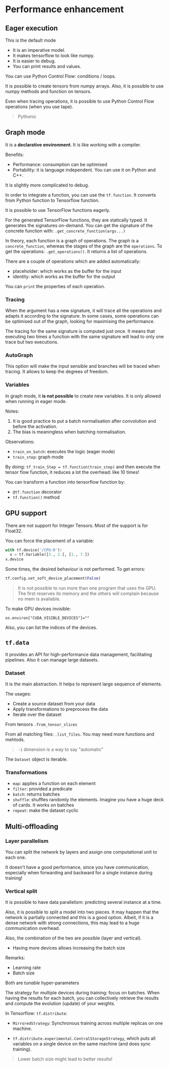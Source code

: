 # Performance enhancement

## Eager execution

This is the default mode

* It is an imperative model.
* It makes tensorflow to look like numpy. 
* It is easier
to debug. 
* You can print results and values.

You can use Python Control Flow: conditions / loops.

It is possible to create tensors from numpy arrays. Also, it is possible to use
numpy methods and function on tensors.

Even when tracing operations, it is possible to use Python Control Flow 
operations (when you use tape).

> Pythonic

## Graph mode

It is a **declarative environment**. It is like working with a compiler.

Benefits:

* Performance: consumption can be optimised
* Portability: it is language independent. You can use it on Python and C++.

It is slightly more complicated to debug.

In order to integrate a function, you can use the `tf.function`. It converts
from Python function to Tensorflow function.

It is possible to use TensorFlow functions eagerly.

For the generated TensorFlow functions, they are statically typed. It generates
the signatures on-demand. You can get the signature of the concrete function 
with: `.get_concrete_function(args...)`

In theory, each function is a graph of operations. The graph is a 
`concrete_function`, whereas the stages of the graph are the `operations`. 
To get the operations: `.get_operations()`. It returns a list of operations.

There are a couple of operations which are added automatically:

* placeholder: which works as the buffer for the input
* identity: which works as the buffer for the output

You can `print` the properties of each operation.

### Tracing

When the argument has a new signature, it will trace all the operations and 
adapts it according to the signature. In some cases, some operations can be
optimised out of the graph, looking for maximising the performance.

The tracing for the same signature is computed just once. It means that 
executing two times a function with the same signature will lead to only one 
trace but two executions.

### AutoGraph

This option will make the input sensible and branches will be traced when 
tracing. It allows to keep the degrees of freedom.

### Variables

In graph mode, it **is not possible** to create new variables. It is only
allowed when running in eager mode.

Notes:

1. It is good practice to put a batch normalisation after convolution and 
before the activation.
2. The bias is meaningless when batching normalisation.

Observations:

- `train_on_batch`: executes the logic (eager mode)
- `train_step`: graph mode

By doing: `tf_train_Step = tf.function(train_step)` and then execute the
tensor flow function, it reduces a lot the overhead: like 10 times!

You can transform a function into tensorflow function by:

- `@tf.function` decorator
- `tf.function()` method

## GPU support

There are not support for Integer Tensors. Most of the support is for Float32.

You can force the placement of a variable:

```python
with tf.device('/CPU:0'):
  x = tf.Variable([3., 2.], [1., 7.])
x.device
```

Some times, the desired behaviour is not performed. To get errors:

```python
tf.config.set_soft_device_placement(False)
```

> It is not possible to run more than one program that uses the GPU. The first
reserves its memory and the others will complain because no mem is available.

To make GPU devices invisible:

`os.environ["CUDA_VISIBLE_DEVICES"]=""`

Also, you can list the indices of the devices.

## `tf.data`

It provides an API for high-performance data management, facilitating
pipelines. Also it can manage large datasets.

### Dataset

It is the main abstraction. It helps to represent large sequence of elements.

The usages:

* Create a source dataset from your data
* Apply transformations to preprocess the data
* Iterate over the dataset

From tensors `.from_tensor_slices`

From all matching files: `.list_files`. You may need more functions and 
mehtods.

> `-1` dimension is a way to say "automatic"

The `Dataset` object is iterable.

### Transformations

* `map`: applies a function on each element
* `filter`: provided a predicate
* `batch`: returns batches
* `shuffle`: shuffles randomly the elements. Imagine you have a huge deck of 
cards. It works on batches
* `repeat`: make the dataset cyclic

## Multi-offloading

### Layer parallelism

You can split the network by layers and assign one computational unit to each
one.

It doesn't have a good performance, since you have communication, especially 
when forwarding and backward for a single instance during training!

### Vertical split

It is possible to have data parallelism: predicting several instance at a time.

Also, it is possible to split a model into two pieces. It may happen that the
network is partially connected and this is a good option. Albeit, if it is
a dense network with strong connections, this may lead to a huge communication
overhead.

Also, the combination of the two are possible (layer and vertical).

* Having more devices allows increasing the batch size

Remarks:

* Learning rate
* Batch size

Both are *tunable* hyper-parameters 

The strategy for multiple devices during training: focus on batches. When
having the results for each batch, you can collectively retrieve the results
and compute the evolution (update) of your weights.

In Tensorflow: `tf.distribute`:

* `MirroredStrategy`: Synchronous training across multiple replicas on one machine.

* `tf.distribute.experimental.CentralStorageStrategy`, which puts all 
variables on a single device on the same machine (and does sync training).

> Lower batch size might lead to better results!
